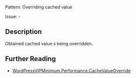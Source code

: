 Pattern: Overriding cached value

Issue: -

## Description

Obtained cached value s being overridden.

## Further Reading

* [WordPressVIPMinimum.Performance.CacheValueOverride](https://github.com/Automattic/VIP-Coding-Standards/tree/develop/WordPressVIPMinimum/Sniffs/Performance/CacheValueOverrideSniff.php)